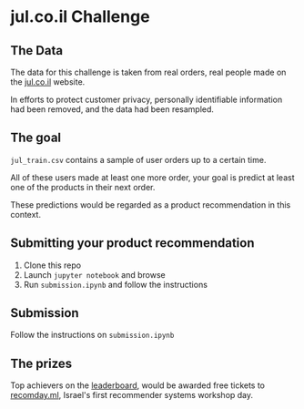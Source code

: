 # jul.co.il Challenge

## The Data
The data for this challenge is taken from real orders, real people made on the [jul.co.il](http://www.jul.co.il) website.

In efforts to protect customer privacy, personally identifiable information had been removed, and the data had been resampled.

## The goal
`jul_train.csv` contains a sample of user orders up to a certain time.

All of these users made at least one more order, your goal is predict at least one of the products in their next order.

These predictions would be regarded as a product recommendation in this context.


## Submitting your product recommendation
1. Clone this repo
1. Launch `jupyter notebook` and browse
1. Run `submission.ipynb` and follow the instructions

## Submission
Follow the instructions on `submission.ipynb`

## The prizes
Top achievers on the [leaderboard](http://leaderboard.argmax.ml/jul), would be awarded free tickets to [recomday.ml](http://recomday.ml), Israel's first recommender systems workshop day.
